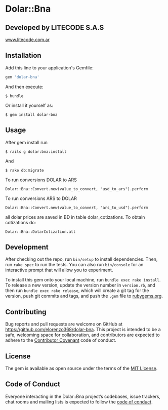 # Dolar::Bna

## Developed by LITECODE S.A.S

  www.litecode.com.ar

## Installation

Add this line to your application's Gemfile:

```ruby
gem 'dolar-bna'
```

And then execute:

    $ bundle

Or install it yourself as:

    $ gem install dolar-bna

## Usage

After gem install run

    $ rails g dolar:bna:install

And

    $ rake db:migrate

To run conversions DOLAR to ARS

    Dolar::Bna::Convert.new(value_to_convert, "usd_to_ars").perform

To run conversions ARS to DOLAR

    Dolar::Bna::Convert.new(value_to_convert, "ars_to_usd").perform

all dolar prices are saved in BD in table dolar_cotizations. To obtain cotizations do:

    Dolar::Bna::DolarCotization.all


## Development

After checking out the repo, run `bin/setup` to install dependencies. Then, run `rake spec` to run the tests. You can also run `bin/console` for an interactive prompt that will allow you to experiment.

To install this gem onto your local machine, run `bundle exec rake install`. To release a new version, update the version number in `version.rb`, and then run `bundle exec rake release`, which will create a git tag for the version, push git commits and tags, and push the `.gem` file to [rubygems.org](https://rubygems.org).

## Contributing

Bug reports and pull requests are welcome on GitHub at https://github.com/elorenzo368/dolar-bna. This project is intended to be a safe, welcoming space for collaboration, and contributors are expected to adhere to the [Contributor Covenant](http://contributor-covenant.org) code of conduct.

## License

The gem is available as open source under the terms of the [MIT License](https://opensource.org/licenses/MIT).

## Code of Conduct

Everyone interacting in the Dolar::Bna project’s codebases, issue trackers, chat rooms and mailing lists is expected to follow the [code of conduct](https://github.com/[USERNAME]/dolar-bna/blob/master/CODE_OF_CONDUCT.md).
